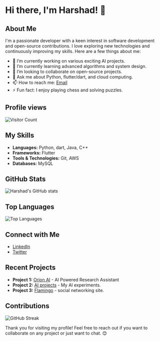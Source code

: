 
# Hi there, I'm Harshad! 👋

## About Me
I'm a passionate developer with a keen interest in software development and open-source contributions. I love exploring new technologies and continuously improving my skills. Here are a few things about me:

- 🔭 I’m currently working on various exciting AI projects.
- 🌱 I’m currently learning advanced algorithms and system design.
- 👯 I’m looking to collaborate on open-source projects.
- 💬 Ask me about Python, flutter/dart, and cloud computing.
- 📫 How to reach me: [Email](mailto:harshadgd9016@gmail.com)
- ⚡ Fun fact: I enjoy playing chess and solving puzzles.

## Profile views
![Visitor Count](https://profile-counter.glitch.me/{harshad018}/count.svg)


## My Skills
- **Languages:** Python, dart, Java, C++
- **Frameworks:** Flutter
- **Tools & Technologies:** Git,  AWS
- **Databases:** MySQL

## GitHub Stats
![Harshad's GitHub stats](https://github-readme-stats.vercel.app/api?username=harshad018&show_icons=true&theme=radical)

## Top Languages
![Top Languages](https://github-readme-stats.vercel.app/api/top-langs/?username=harshad018&layout=compact&theme=radical)

## Connect with Me
- [LinkedIn](https://www.linkedin.com/in/harshadg9016)
- [Twitter](https://twitter.com/HarshadGD)


## Recent Projects
- **Project 1:** [Orion AI](https://github.com/harshad018/Orion) - AI Powered Research Assistant
- **Project 2:** [AI projects](https://github.com/harshad018/AI) - My AI experiments.
- **Project 3:** [Flamingo](https://github.com/harshad018/Flamingo) - social networking site.
## Contributions
![GitHub Streak](https://github-readme-streak-stats.herokuapp.com/?user=harshad018&theme=radical)

Thank you for visiting my profile! Feel free to reach out if you want to collaborate on any project or just want to chat. 😊
